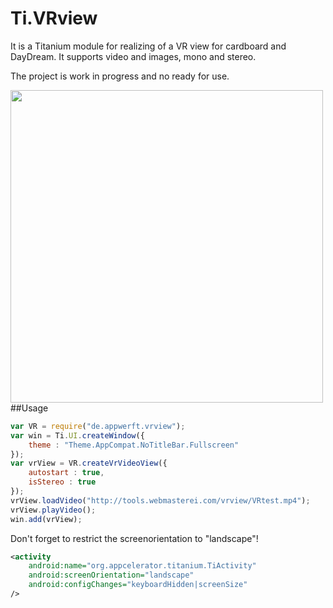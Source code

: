 # Ti.VRview

It is a Titanium module for realizing of a VR view for cardboard and DayDream. It supports video and images, mono and stereo.

The project is work in progress and no ready for use.

<img src="http://www.affinityvr.com/wp-content/uploads/2016/05/vr-view.jpg" width=500 />
##Usage

```javascript
var VR = require("de.appwerft.vrview");
var win = Ti.UI.createWindow({
	theme : "Theme.AppCompat.NoTitleBar.Fullscreen"
});
var vrView = VR.createVrVideoView({
	autostart : true,
	isStereo : true
});
vrView.loadVideo("http://tools.webmasterei.com/vrview/VRtest.mp4");
vrView.playVideo();
win.add(vrView);
```

Don't forget to restrict the screenorientation to "landscape"!
```xml
<activity 
	android:name="org.appcelerator.titanium.TiActivity" 
	android:screenOrientation="landscape" 
	android:configChanges="keyboardHidden|screenSize"
/>
		
```
